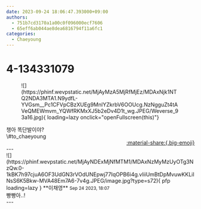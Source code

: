 ```yaml
---
date: 2023-09-24 18:06:47.393000+09:00
authors:
  - 751b7cd3170a1a00c0f096000ecf7606
  - 65eff6ab044ae8dea6816794f11a6fc1
categories:
  - Chaeyoung
---
```


# 4-134331079

<div class="post-container" markdown="1">
<div class="content-container md-sidebar__scrollwrap" markdown="1">


<figure markdown="1">
![](https://phinf.wevpstatic.net/MjAyMzA5MjRfMjEz/MDAxNjk1NTQ2NDA3MTA1.N9ydfL-YVGsm__Pc1CFVpCBzXUEg9MnlYZkrbV6OOUcg.NzNgguZt4tAVeQMEWmvm_YQWfRKMxXJ5b2eDv4D1t_wg.JPEG/Weverse_93a16.jpg){ loading=lazy onclick="openFullscreen(this)"}
</figure>
챙아 똑단발이야?<br>\#to_chaeyoung 

</div>
</div>

<div style="text-align: right;" markdown="1">
<a href="https://weverse.io/fromis9/fanpost/4-134331079" style="text-align: right;">:material-share:{.big-emoji}</a>
</div>
---

<div class="comments-container md-sidebar__scrollwrap" markdown="1">
<div class="comment" markdown="1">
<div class='id-container' markdown="1">
![](https://phinf.wevpstatic.net/MjAyNDExMjNfMTM1/MDAxNzMyMzUyOTg3NzQw.0-1kBK7h97cjuA6OF3UdGN3rVOdUNEpwj77IqOPB6i4g.vliiUmBtDpMvuwKKLiINsS6K5Bkw-MVA48Em7A6-7v4g.JPEG/image.jpg?type=s72){ pfp loading=lazy }
**<span class="artist">이채영</span>** <small>Sep 24 2023, 18:07</small><br>
</div>
<div class='comment-body' markdown="1">
빵빵아..!
</div>
</div>
</div>
---
